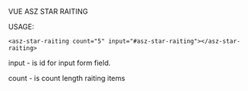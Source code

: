 VUE  ASZ STAR RAITING 

USAGE:
```
<asz-star-raiting count="5" input="#asz-star-raiting"></asz-star-raiting>
```
  
input - is id for input form field. 

count - is count length raiting items

